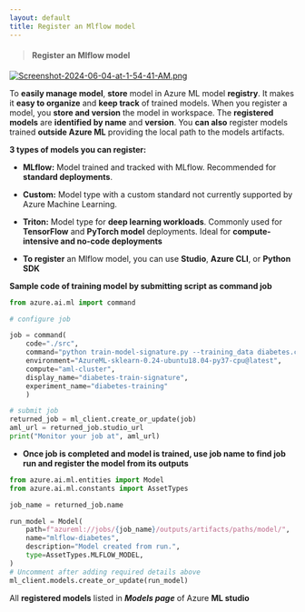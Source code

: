 ```yaml
---
layout: default
title: Register an Mlflow model
---
```


> #### Register an Mlflow model

[![Screenshot-2024-06-04-at-1-54-41-AM.png](https://i.postimg.cc/GmmWrkTg/Screenshot-2024-06-04-at-1-54-41-AM.png)](https://postimg.cc/vcCqtxz5)

To **easily manage model**, **store** model in Azure ML model **registry**. It makes it **easy to organize** and **keep track** of trained models. When you register a model, you **store and version** the model in workspace. The **registered models** are **identified by name** and **version**. You **can also** register models trained **outside Azure ML** providing the local path to the models artifacts. 

**3 types of models you can register:**
  - **MLflow:** Model trained and tracked with MLflow. Recommended for **standard deployments**.
  - **Custom:** Model type with a custom standard not currently supported by Azure Machine Learning.
  - **Triton:** Model type for **deep learning workloads**. Commonly used for **TensorFlow** and **PyTorch model** deployments. Ideal for **compute-intensive and no-code deployments**

- **To register** an Mlflow model, you can use **Studio**, **Azure CLI**, or **Python SDK**

**Sample code of training model by submitting script as command job**

```python
from azure.ai.ml import command

# configure job

job = command(
    code="./src",
    command="python train-model-signature.py --training_data diabetes.csv",
    environment="AzureML-sklearn-0.24-ubuntu18.04-py37-cpu@latest",
    compute="aml-cluster",
    display_name="diabetes-train-signature",
    experiment_name="diabetes-training"
    )

# submit job
returned_job = ml_client.create_or_update(job)
aml_url = returned_job.studio_url
print("Monitor your job at", aml_url)
```

- **Once job is completed and model is trained, use job name to find job run and register the model from its outputs**

```python
from azure.ai.ml.entities import Model
from azure.ai.ml.constants import AssetTypes

job_name = returned_job.name

run_model = Model(
    path=f"azureml://jobs/{job_name}/outputs/artifacts/paths/model/",
    name="mlflow-diabetes",
    description="Model created from run.",
    type=AssetTypes.MLFLOW_MODEL,
)
# Uncomment after adding required details above
ml_client.models.create_or_update(run_model)
```
All **registered models** listed in _**Models page**_ of Azure **ML studio** 

